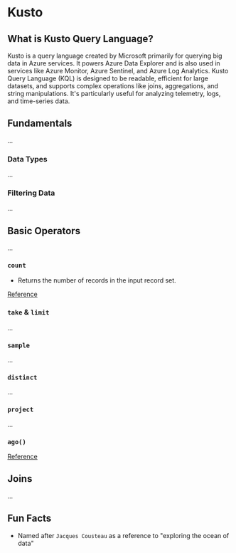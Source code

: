 # Kusto

## What is Kusto Query Language?
Kusto is a query language created by Microsoft primarily for querying big data in Azure services. It powers Azure Data Explorer and is also used in services like Azure Monitor, Azure Sentinel, and Azure Log Analytics.
Kusto Query Language (KQL) is designed to be readable, efficient for large datasets, and supports complex operations like joins, aggregations, and string manipulations. It's particularly useful for analyzing telemetry, logs, and time-series data.

## Fundamentals
...
### Data Types
...
### Filtering Data
...

## Basic Operators
...

### `count`
- Returns the number of records in the input record set.

[Reference](https://learn.microsoft.com/en-us/kusto/query/count-operator?view=microsoft-fabric)

### `take` & `limit`
...

### `sample`
...

### `distinct`
...

### `project`
...

### `ago()`
[Reference](https://learn.microsoft.com/en-us/kusto/query/ago-function?view=microsoft-fabric)

## Joins
...

## Fun Facts
- Named after `Jacques Cousteau` as a reference to "exploring the ocean of data"
